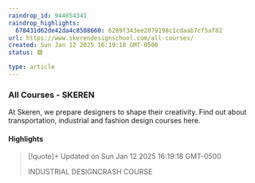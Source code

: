 ```yaml
---
raindrop_id: 944054341
raindrop_highlights:
  678431d62de42da4c8508660: 6289f343ee2079198c1cdaab7cf5af82
url: https://www.skerendesignschool.com/all-courses/
created: Sun Jan 12 2025 16:19:18 GMT-0500
status: 🟥

type: article
---
```



### All Courses - SKEREN

At Skeren, we prepare designers to shape their creativity. Find out about transportation, industrial and fashion design courses here.

#### Highlights

> [!quote]+ Updated on Sun Jan 12 2025 16:19:18 GMT-0500
>
> INDUSTRIAL DESIGNCRASH COURSE
